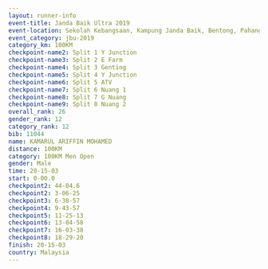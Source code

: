```yaml
---
layout: runner-info 
event-title: Janda Baik Ultra 2019
event-location: Sekolah Kebangsaan, Kampung Janda Baik, Bentong, Pahang, Malaysia
event_category: jbu-2019 
category_km: 100KM 
checkpoint-name2: Split 1 Y Junction  
checkpoint-name3: Split 2 E Farm  
checkpoint-name4: Split 3 Genting  
checkpoint-name5: Split 4 Y Junction 
checkpoint-name6: Split 5 ATV 
checkpoint-name7: Split 6 Nuang 1 
checkpoint-name8: Split 7 G Nuang 
checkpoint-name9: Split 8 Nuang 2 
overall_rank: 26
gender_rank: 12
category_rank: 12
bib: 11044
name: KAMARUL ARIFFIN MOHAMED
distance: 100KM
category: 100KM Men Open
gender: Male
time: 20-15-03
start: 0-00.0
checkpoint2: 44-04.6
checkpoint2: 3-06-25
checkpoint3: 6-38-57
checkpoint4: 9-43-57
checkpoint5: 11-25-13
checkpoint6: 13-04-58
checkpoint7: 16-03-38
checkpoint8: 18-29-20
finish: 20-15-03
country: Malaysia
---
```

